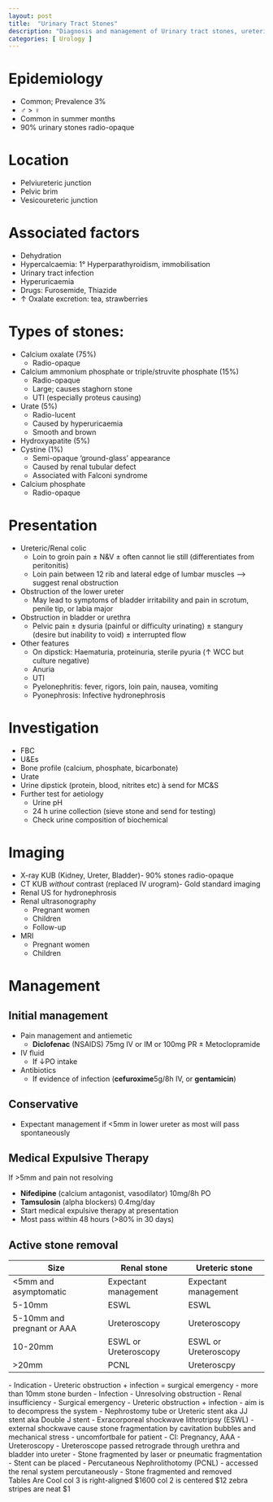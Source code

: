 ```yaml
---
layout: post
title:  "Urinary Tract Stones"
description: "Diagnosis and management of Urinary tract stones, ureteric stones, renal stones "
categories: [ Urology ]
---
```


# Epidemiology
- Common; Prevalence 3%
- ♂ > ♀
- Common in summer months
- 90% urinary stones radio-opaque

# Location
- Pelviureteric junction
- Pelvic brim
- Vesicoureteric junction

# Associated factors
- Dehydration
- Hypercalcaemia: 1° Hyperparathyroidism, immobilisation
- Urinary tract infection
- Hyperuricaemia
- Drugs: Furosemide, Thiazide
- ↑ Oxalate excretion: tea, strawberries

# Types of stones:
- Calcium oxalate (75%)
    - Radio-opaque
- Calcium ammonium phosphate or triple/struvite phosphate (15%)
    - Radio-opaque
    - Large; causes staghorn stone
    - UTI (especially proteus causing)
- Urate (5%)
    - Radio-lucent
    - Caused by hyperuricaemia
    - Smooth and brown
- Hydroxyapatite (5%)
- Cystine (1%)
    - Semi-opaque ‘ground-glass’ appearance
    - Caused by renal tubular defect
    - Associated with Falconi syndrome
- Calcium phosphate
    - Radio-opaque

# Presentation
- Ureteric/Renal colic
    - Loin to groin pain ± N&V ± often cannot lie still (differentiates from peritonitis)
    - Loin pain between 12 rib and lateral edge of lumbar muscles —> suggest renal obstruction
- Obstruction of the lower ureter
    - May lead to symptoms of bladder irritability and pain in scrotum, penile tip, or labia major
- Obstruction in bladder or urethra
    - Pelvic pain ± dysuria (painful or difficulty urinating) ± stangury (desire but inability to void) ± interrupted flow
- Other features
    - On dipstick: Haematuria, proteinuria, sterile pyuria (↑ WCC but culture negative)
    - Anuria
    - UTI
    - Pyelonephritis: fever, rigors, loin pain, nausea, vomiting
    - Pyonephrosis: Infective hydronephrosis

# Investigation
- FBC
- U&Es
- Bone profile (calcium, phosphate, bicarbonate)
- Urate
- Urine dipstick (protein, blood, nitrites etc) à send for MC&S
- Further test for aetiology
    - Urine pH
    - 24 h urine collection (sieve stone and send for testing)
    - Check urine composition of biochemical

# Imaging
- X-ray KUB (Kidney, Ureter, Bladder)- 90% stones radio-opaque
- CT KUB *without* contrast (replaced IV urogram)- Gold standard imaging
- Renal US for hydronephrosis
- Renal ultrasonography
    - Pregnant women
    - Children
    - Follow-up
- MRI
    - Pregnant women
    - Children

# Management

## Initial management
- Pain management and antiemetic
    - **Diclofenac** (NSAIDS) 75mg IV or IM or 100mg PR ± Metoclopramide
- IV fluid
    - If ↓PO intake
- Antibiotics
    - If evidence of infection (**cefuroxime**5g/8h IV, or **gentamicin**)

## Conservative
- Expectant management if <5mm in lower ureter as most will pass spontaneously

## Medical Expulsive Therapy
If >5mm and pain not resolving 
- **Nifedipine** (calcium antagonist, vasodilator) 10mg/8h PO
- **Tamsulosin** (alpha blockers) 0.4mg/day
- Start medical expulsive therapy at presentation
- Most pass within 48 hours (>80% in 30 days)

## Active stone removal
<table>
<thead>
  <tr>
    <th>Size</th>
    <th>Renal stone </th>
    <th>Ureteric stone </th>
  </tr>
</thead>
<tbody>
  <tr>
    <td>&lt;5mm and asymptomatic </td>
    <td>Expectant management </td>
    <td>Expectant management </td>
  </tr>
  <tr>
    <td>5-10mm </td>
    <td>ESWL </td>
    <td>ESWL </td>
  </tr>
  <tr>
    <td>5-10mm and pregnant or AAA</td>
    <td>Ureteroscopy </td>
    <td>Ureteroscopy </td>
  </tr>
  <tr>
    <td>10-20mm </td>
    <td>ESWL or Ureteroscopy</td>
    <td>ESWL or Ureteroscopy </td>
  </tr>
  <tr>
    <td>&gt;20mm</td>
    <td>PCNL </td>
    <td>Ureteroscpy </td>
  </tr>
</tbody>
</table>
- Indication
    - Ureteric obstruction + infection = surgical emergency
    - more than 10mm stone burden
    - Infection
    - Unresolving obstruction
    - Renal insufficiency
- Surgical emergency
    - Ureteric obstruction + infection
    - aim is to decompress the system
    - Nephrostomy tube or Ureteric stent aka JJ stent aka Double J stent
- Exracorporeal shockwave lithrotripsy (ESWL)
    - external shockwave cause stone fragmentation by cavitation bubbles and mechanical stress
    - uncomfortbale  for patient
    - CI: Pregnancy, AAA
- Ureteroscopy
    - Ureteroscope passed retrograde through urethra and bladder into ureter
    - Stone fragmented by laser or pneumatic fragmentation
    - Stent can be placed
- Percutaneous Nephrolithotomy (PCNL)
    - accessed the renal system percutaneously
    - Stone fragmented and removed

<div class="table-bordered>

| Tables        | Are           | Cool  |
| ------------- |:-------------:| -----:|
| col 3 is      | right-aligned | $1600 |
| col 2 is      | centered      |   $12 |
| zebra stripes | are neat      |    $1 |

</div>